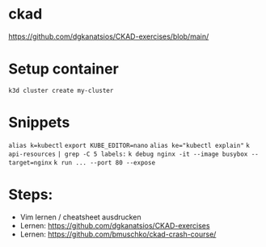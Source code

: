 # ckad

https://github.com/dgkanatsios/CKAD-exercises/blob/main/

# Setup container
`k3d cluster create my-cluster`

# Snippets
`alias k=kubectl`
`export KUBE_EDITOR=nano`
`alias ke="kubectl explain"`
`k api-resources`
`| grep -C 5 labels:`
`k debug nginx -it --image busybox --target=nginx`
`k run ... --port 80 --expose`


# Steps:
- Vim lernen / cheatsheet ausdrucken
- Lernen: https://github.com/dgkanatsios/CKAD-exercises
- Lernen: https://github.com/bmuschko/ckad-crash-course/

